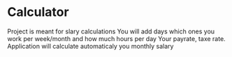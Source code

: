 # Calculator
Project is meant for slary calculations
You will add days which ones you work per week/month and how much hours per day
Your payrate, taxe rate.
Application will calculate automaticaly you monthly salary

